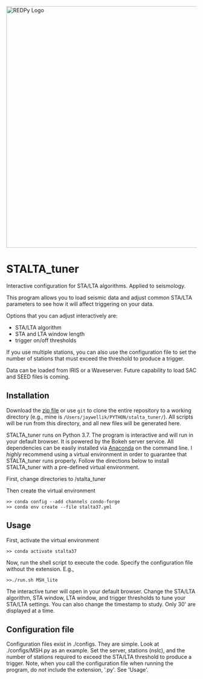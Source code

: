 <img src="https://raw.githubusercontent.com/jwellik/STALTA_tuner/master/lib/staltatuner.png" width=638 alt="REDPy Logo" />

# STALTA_tuner
Interactive configuration for STA/LTA algorithms. Applied to seismology.

This program allows you to load seismic data and adjust common STA/LTA parameters to see how it will affect triggering on your data.

Options that you can adjust interactively are:
* STA/LTA algorithm
* STA and LTA window length
* trigger on/off thresholds

If you use multiple stations, you can also use the configuration file to set the number of stations that must exceed the threshold to produce a trigger.

Data can be loaded from IRIS or a Waveserver. Future capability to load SAC and SEED files is coming.


## Installation
Download the [zip file](https://github.com/jwellik/STALTA_tuner/archive/master.zip) or use `git` to clone the entire repository to a working directory (e.g., mine is `/Users/jaywellik/PYTHON/stalta_tuner/`). All scripts will be run from this directory, and all new files will be generated here.

STALTA_tuner runs on Python 3.7. The program is interactive and will run in your default browser. It is powered by the Bokeh server service. All dependencies can be easily installed via [Anaconda](https://www.continuum.io/) on the command line. I *highly* recommend using a virtual environment in order to guarantee that STALTA_tuner runs properly. Follow the directions below to install STALTA_tuner with a pre-defined virtual environment.

First, change directories to /stalta_tuner

Then create the virtual environment
```
>> conda config --add channels condo-forge
>> conda env create --file stalta37.yml
```

## Usage

First, activate the virtual environment
```
>> conda activate stalta37
```

Now, run the shell script to execute the code. Specify the configuration file without the extension. E.g.,
```
>>./run.sh MSH_lite
```

The interactive tuner will open in your default browser. Change the STA/LTA algorithm, STA window, LTA window, and trigger thresholds to tune your STA/LTA settings. You can also change the timestamp to study. Only 30' are displayed at a time.

## Configuration file

Configuration files exist in ./configs. They are simple. Look at ./configs/MSH.py as an example. Set the server, stations (nslc), and the number of stations required to exceed the STA/LTA threshold to produce a trigger. Note, when you call the configuration file when running the program, do *not* include the extension, '.py'. See 'Usage'.
